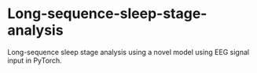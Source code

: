 # Long-sequence-sleep-stage-analysis
Long-sequence sleep stage analysis using a novel model using EEG signal input in PyTorch.
